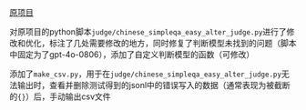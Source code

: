 [原项目](https://github.com/OpenStellarTeam/ChineseSimpleQA)

对原项目的python脚本`judge/chinese_simpleqa_easy_alter_judge.py`进行了修改和优化，标注了几处需要修改的地方，同时修复了判断模型未找到的问题（脚本中固定为了gpt-4o-0806），添加了自定义判断模型的函数（可修改）

添加了`make_csv.py`，用于在`judge/chinese_simpleqa_easy_alter_judge.py`无法输出时，查看并删除测试得到的jsonl中的错误写入的数据（通常表现为被截断的`{}`）后，手动输出csv文件
